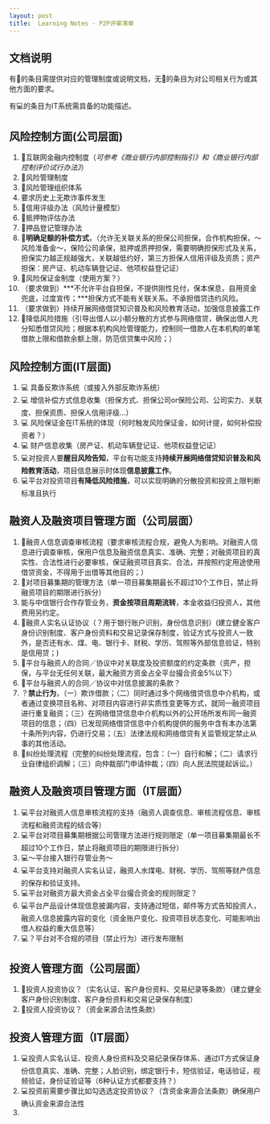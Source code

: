 ```yaml
---
layout: post
title:  Learning Notes - P2P评审清单 
---
```


## 文档说明
有📃的条目需提供对应的管理制度或说明文档，无📃的条目为对公司相关行为或其他方面的要求。

有💻的条目为IT系统需具备的功能描述。

## 风险控制方面(公司层面)

1.  📃互联网金融内控制度（*可参考《商业银行内部控制指引》和《商业银行内部控制评价试行办法》*）
2.  📃风险管理制度
3. 📃风险管理组织体系
4. 要求历史上无欺诈事件发生
5. 📃信用评级办法（风险计量模型）
6. 📃抵押物评估办法
7. 📃押品登记管理办法
8. 📃**明确足额的补偿方式**，（允许无关联关系的担保公司担保，合作机构担保，～风险准备金～，保险公司承保，抵押或质押担保，需要明确担保形式及关系，担保实力越正规越强大，关联越低约好，第三方担保人信用评级及资质；资产担保：房产证、机动车辆登记证、他项权益登记证）
9. 📃风险保证金制度（使用方案？）
10. （要求做到）***不允许平台自担保，不提供刚性兑付，保本保息，自用资金兜底，过度宣传；***担保方式不能有关联关系。不承担借贷违约风险。
11. （要求做到）持续开展网络借贷知识普及和风险教育活动，加强信息披露工作
12. 📃降低风险措施（引导出借人以小额分散的方式参与网络借贷，确保出借人充分知悉借贷风险；根据本机构风险管理能力，控制同一借款人在本机构的单笔借款上限和借款余额上限，防范信贷集中风险；）

## 风险控制方面(IT层面)
1. 💻 具备反欺诈系统（或接入外部反欺诈系统）
2. 💻 增信补偿方式信息收集（担保方式、担保公司or保险公司、公司实力、关联度、担保资质、担保人信用评级...）
3. 💻 风险保证金在IT系统的体现（何时触发风险保证金，如何计提，如何补偿投资者？）
4. 💻 财产信息收集（房产证、机动车辆登记证、他项权益登记证）
5. 💻对投资人要**醒目风险告知**，平台有功能支持**持续开展网络借贷知识普及和风险教育活动**，项目信息展示时体现**信息披露工作**。
6. 💻平台对投资项目**有降低风险措施**，可以实现明确的分散投资和投资上限判断标准且执行

## 融资人及融资项目管理方面（公司层面）
1. 📃融资人信息调查审核流程（要求审核流程合规，避免人为影响。对融资人信息进行调查审核，保用户信息及融资信息真实、准确、完整；对融资项目的真实性、合法性进行必要审核，保证融资项目真实、合法，并按照约定用途使用借贷资金，不得用于出借等其他目的；）
2. 📃对项目募集期的管理方法（单一项目募集期最长不超过10个工作日，禁止将融资项目的期限进行拆分）
3. 能与中信银行合作存管业务，**资金按项目周期流转**，本金收益归投资人，其他费用另约定。
4. 📃融资人实名认证协议（？用于银行账户识别，身份信息识别）(建立健全客户身份识别制度、客户身份资料和交易记录保存制度，验证方式与投资人一致外，是否还有水、煤、电、银行卡、财税、学历、驾照等外部信息验证，特别是信用贷；)
5. 📃平台与融资人的合同／协议中对关联度及投资额度的约定条款（资产，担保，与平台无任何关联，最大融资方资金占全平台撮合资金5%以下）
6.  📃平台与融资人的合同／协议中对信息披漏的条款？
7. ？**禁止行为**，（一）欺诈借款；（二）同时通过多个网络借贷信息中介机构，或者通过变换项目名称、对项目内容进行非实质性变更等方式，就同一融资项目进行重复融资；（三）在网络借贷信息中介机构以外的公开场所发布同一融资项目的信息；（四）已发现网络借贷信息中介机构提供的服务中含有本办法第十条所列内容，仍进行交易；（五）法律法规和网络借贷有关监管规定禁止从事的其他活动。
8. 📃纠纷处理流程（完整的纠纷处理流程，包含：（一）自行和解；（二）请求行业自律组织调解；（三）向仲裁部门申请仲裁；（四）向人民法院提起诉讼。）

## 融资人及融资项目管理方面（IT层面）
1. 💻平台对融资人信息审核流程的支持（融资人调查信息、审核流程信息、审核流程和融资流程的结合等）
2. 💻平台对项目募集期根据公司管理方法进行规则限定（单一项目募集期最长不超过10个工作日，禁止将融资项目的期限进行拆分）
3. 💻～平台接入银行存管业务～
4. 💻平台支持对融资人实名认证，融资人水煤电、财税、学历、驾照等财产信息的保存和验证支持。
5. 💻平台对融资方最大资金占全平台撮合资金的规则限定？
6. 💻平台产品设计体现信息披漏内容，支持通过短信，邮件等方式告知投资人，融资人信息披露内容的变化（资金账户变化、投资项目状态变化、可能影响出借人权益的重大信息等）
7. 💻？平台对不合规的项目（禁止行为）进行发布限制


## 投资人管理方面（公司层面）
1. 📃投资人投资协议？（实名认证、客户身份资料、交易纪录等条款）（建立健全客户身份识别制度、客户身份资料和交易记录保存制度）
2. 📃投资人投资协议？（资金来源合法性条款）


## 投资人管理方面（IT层面）
1. 💻投资人实名认证、投资人身份资料及交易纪录保存体系、通过IT方式保证身份信息真实、准确、完整；人脸识别，绑定银行卡，短信验证，电话验证，视频验证，身份证验证等（6种认证方式都要支持？）
2. 💻投资前需要步骤比如勾选选定投资协议？（含资金来源合法条款）确保用户确认资金来源合法性
3. 
